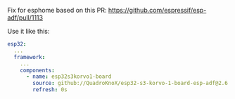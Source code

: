 Fix for esphome based on this PR: https://github.com/espressif/esp-adf/pull/1113

Use it like this:

```yaml
esp32:
  ...
  framework:
    ...
    components:
      - name: esp32s3korvo1-board
        source: github://QuadroKnoX/esp32-s3-korvo-1-board-esp-adf@2.6
        refresh: 0s
```
